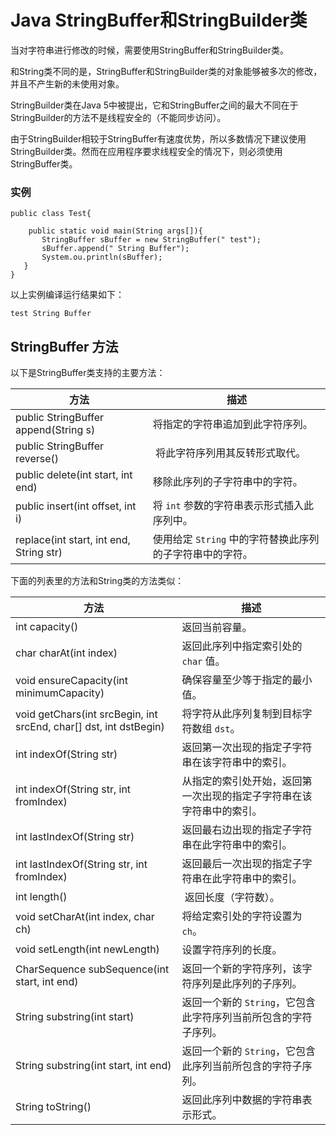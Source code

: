 
# Java StringBuffer和StringBuilder类

当对字符串进行修改的时候，需要使用StringBuffer和StringBuilder类。

和String类不同的是，StringBuffer和StringBuilder类的对象能够被多次的修改，并且不产生新的未使用对象。

StringBuilder类在Java 5中被提出，它和StringBuffer之间的最大不同在于StringBuilder的方法不是线程安全的（不能同步访问）。

由于StringBuilder相较于StringBuffer有速度优势，所以多数情况下建议使用StringBuilder类。然而在应用程序要求线程安全的情况下，则必须使用StringBuffer类。

### 实例

```
public class Test{

    public static void main(String args[]){
       StringBuffer sBuffer = new StringBuffer(" test");
       sBuffer.append(" String Buffer");
       System.ou.println(sBuffer);  
   }
}

```

以上实例编译运行结果如下：

```
test String Buffer

```

## StringBuffer 方法

以下是StringBuffer类支持的主要方法：

| 方法 | 描述 |
| --- | --- |
| public StringBuffer append(String s) | 将指定的字符串追加到此字符序列。 |
| public StringBuffer reverse() |  将此字符序列用其反转形式取代。 |
| public delete(int start, int end) | 移除此序列的子字符串中的字符。 |
| public insert(int offset, int i) | 将 `int` 参数的字符串表示形式插入此序列中。 |
| replace(int start, int end, String str) | 使用给定 `String` 中的字符替换此序列的子字符串中的字符。 |

下面的列表里的方法和String类的方法类似：

| 方法 | 描述 |
| --- | --- |
| int capacity() | 返回当前容量。 |
| char charAt(int index) | 返回此序列中指定索引处的 `char` 值。 |
| void ensureCapacity(int minimumCapacity) | 确保容量至少等于指定的最小值。 |
| void getChars(int srcBegin, int srcEnd, char[] dst, int dstBegin) | 将字符从此序列复制到目标字符数组 `dst`。 |
| int indexOf(String str) | 返回第一次出现的指定子字符串在该字符串中的索引。 |
| int indexOf(String str, int fromIndex) | 从指定的索引处开始，返回第一次出现的指定子字符串在该字符串中的索引。 |
| int lastIndexOf(String str) | 返回最右边出现的指定子字符串在此字符串中的索引。 |
| int lastIndexOf(String str, int fromIndex) | 返回最后一次出现的指定子字符串在此字符串中的索引。 |
| int length() |  返回长度（字符数）。 |
| void setCharAt(int index, char ch) | 将给定索引处的字符设置为 `ch`。 |
| void setLength(int newLength) | 设置字符序列的长度。 |
| CharSequence subSequence(int start, int end) | 返回一个新的字符序列，该字符序列是此序列的子序列。 |
| String substring(int start) | 返回一个新的 `String`，它包含此字符序列当前所包含的字符子序列。 |
| String substring(int start, int end) | 返回一个新的 `String`，它包含此序列当前所包含的字符子序列。 |
| String toString() | 返回此序列中数据的字符串表示形式。 |
